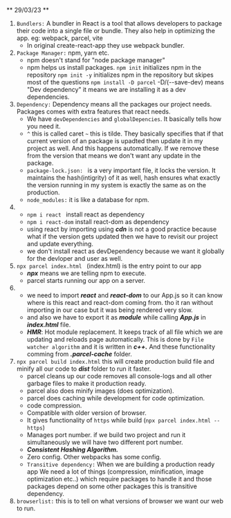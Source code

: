** 29/03/23 **

1. `Bundlers:` A bundler in React is a tool that allows developers to package their code into a single file or bundle. They also help in optimizing the app.
   eg: webpack, parcel, vite
   - In original create-react-app they use webpack bundler.
2. `Package Manager:` npm, yarn etc.
   - npm doesn't stand for "node package manager"
   - npm helps us install packages.
     `npm init` initializes npm in the repository
     `npm init -y` initializes npm in the repository but skipes most of the questions
     `npm install -D parcel` -D/(--save-dev) means "Dev dependency" it means we are installing it as a dev dependencies.
3. `Dependency:` Dependency means all the packages our project needs. Packages comes with extra features that react needs.
   - We have `devDependencies` and `globalDepencies`. It basically tells how you need it.
   - `^` this is called caret `~` this is tilde. They basically specifies that if that current version of an package is upadted then update it in my project as well. And this happens automatically. If we remove these from the version that means we don't want any update in the package.
   - `package-lock.json: ` is a very important file, it locks the version. It maintains the hash(intigrity) of it as well, hash ensures what exactly the version running in my system is exactly the same as on the production.
   - `node_modules:` it is like a database for npm.
4. - `npm i react ` install react as dependency
   - `npm i react-dom` install react-dom as dependency
   - using react by importing using **_cdn_** is not a good practice because what if the version gets updated then we have to revisit our project and update everything.
   - we don't install react as devDependency because we want it globally for the devloper and user as well.
5. `npx parcel index.html ` (index.html) is the entry point to our app
   - **_npx_** means we are telling npm to execute.
   - parcel starts running our app on a server.
6. - we need to import **_react_** and **_react-dom_** to our App.js so it can know where is this react and react-dom coming from. tho it 
     ran without importing in our case but it was being rendered very slow.
   - and also we have to export it as **_module_** while calling **_App.js_** in **_index.html_** file.
   - **_HMR_**: Hot module replacement. It keeps track of all file which we are updating and reloads page automatically. This is done by `File watcher algorithm` and it is written in **_c++._** And these functionality comming from **_.parcel-cache_** folder.
7. `npx parcel build index.html` this will create production build file and minify all our code to **_dist_** folder to run it faster.
   - parcel cleans up our code removes all console-logs and all other garbage files to make it production ready.
   - parcel also does minify images (does optimization).
   - parcel does caching while development for code optimization.
   - code compression.
   - Compatible with older version of browser.
   - It gives functionality of `https` while build (`npx parcel index.html --https`)
   - Manages port number. if we build two project and run it simultaneously we will have two different port number.
   - **_Consistent Hashing Algorithm._**
   - Zero config. Other webpacks has some config.
   - `Transitive dependency:` When we are building a production ready app We need a lot of things (compression, minification, image optimization etc..) which require packages to handle it and those packages depend on some other packages this is transitive dependency.
8. `browserlist:` this is to tell on what versions of browser we want our web to run.